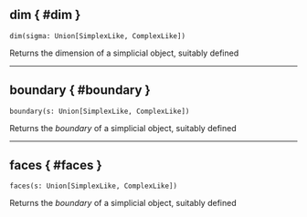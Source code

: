 ## dim { #dim }

`dim(sigma: Union[SimplexLike, ComplexLike])`

Returns the dimension of a simplicial object, suitably defined

 --- 

## boundary { #boundary }

`boundary(s: Union[SimplexLike, ComplexLike])`

Returns the _boundary_ of a simplicial object, suitably defined

 --- 

## faces { #faces }

`faces(s: Union[SimplexLike, ComplexLike])`

Returns the _boundary_ of a simplicial object, suitably defined